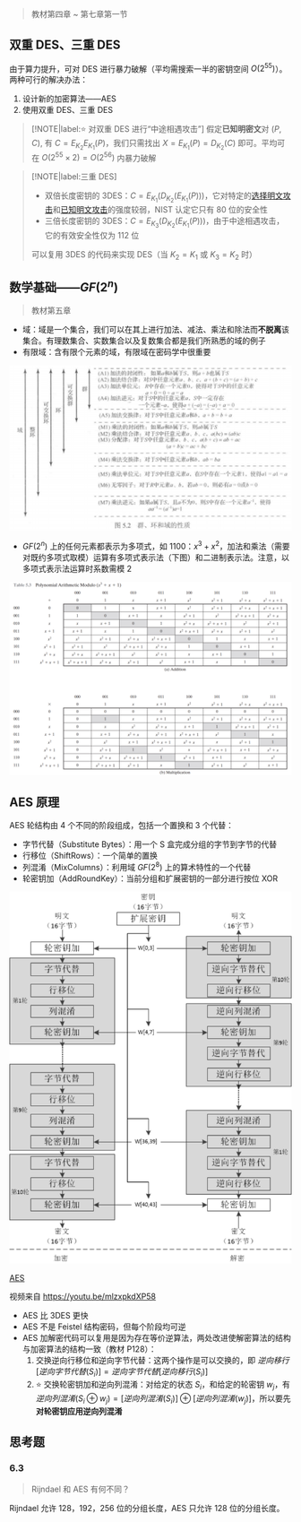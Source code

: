 > 教材第四章 ~ 第七章第一节

## 双重 DES、三重 DES

由于算力提升，可对 DES 进行暴力破解（平均需搜索一半的密钥空间 $O(2^{55})$）。两种可行的解决办法：
1. 设计新的加密算法——AES
2. 使用双重 DES、三重 DES


> [!NOTE|label:⭐ 对双重 DES 进行“中途相遇攻击”]
假定**已知明密文**对 $(P,C)$, 有 $C=E_{K_2}E_{K_1}(P)$，我们只需找出 $X = E_{K_1}(P) = D_{K_2}(C)$ 即可。平均可在 $O(2^{55} \times 2) = O(2^{56})$ 内暴力破解

> [!NOTE|label:三重 DES]
> - 双倍长度密钥的 3DES：$C = E_{K_1}(D_{K_2}(E_{K_1}(P)))$，它对特定的[选择明文攻击](https://zh.wikipedia.org/wiki/%E9%80%89%E6%8B%A9%E6%98%8E%E6%96%87%E6%94%BB%E5%87%BB)和[已知明文攻击](https://zh.wikipedia.org/wiki/%E5%B7%B2%E7%9F%A5%E6%98%8E%E6%96%87%E6%94%BB%E5%87%BB)的强度较弱，NIST 认定它只有 80 位的安全性
> - 三倍长度密钥的 3DES：$C = E_{K_3}(D_{K_2}(E_{K_1}(P)))$，由于中途相遇攻击，它的有效安全性仅为 112 位
>
> 可以复用 3DES 的代码来实现 DES（当 $K_2 = K_1$ 或 $K_3 = K_2$ 时）

## 数学基础——$GF(2^n)$

> 教材第五章

- 域：域是一个集合，我们可以在其上进行加法、减法、乘法和除法而**不脱离**该集合。有理数集合、实数集合以及复数集合都是我们所熟悉的域的例子
- 有限域：含有限个元素的域，有限域在密码学中很重要

![](_images/summary-aes-1.png ':class=resizedImage')

- $GF(2^n)$ 上的任何元素都表示为多项式，如 1100：$x^3 + x^2$，加法和乘法（需要对既约多项式取模）运算有多项式表示法（下图）和二进制表示法。注意，以多项式表示法运算时系数需模 2

![](_images/summary-aes-2.png ':class=resizedImage')

## AES 原理

AES 轮结构由 4 个不同的阶段组成，包括一个置换和 3 个代替：
- 字节代替（Substitute Bytes）：用一个 S 盒完成分组的字节到字节的代替
- 行移位（ShiftRows）：一个简单的置换
- 列混淆（MixColumns）：利用域 $GF(2^8)$ 上的算术特性的一个代替
- 轮密钥加（AddRoundKey）：当前分组和扩展密钥的一部分进行按位 XOR

![](_images/summary-aes-3.jpg ':class=resizedImage')

[AES](aes.mp4 ':include :type=iframe width=100% height=566px')

视频来自 https://youtu.be/mlzxpkdXP58

- AES 比 3DES 更快
- AES 不是 Feistel 结构密码，但每个阶段均可逆
- AES 加解密代码可以复用是因为存在等价逆算法，两处改进使解密算法的结构与加密算法的结构一致（教材 P128）：
  1. 交换逆向行移位和逆向字节代替：这两个操作是可以交换的，即 $逆向移行[逆向字节代替(S_i)] = 逆向字节代替[逆向移行(S_i)]$
  2. ⭐ 交换轮密钥加和逆向列混淆：对给定的状态 $S_i$，和给定的轮密钥 $w_j$，有 $逆向列混淆(S_i \oplus w_j) = [逆向列混淆(S_i)] \oplus [逆向列混淆(w_j)]$，所以要先**对轮密钥应用逆向列混淆**


## 思考题

### 6.3

> Rijndael 和 AES 有何不同？

Rijndael 允许 128，192，256 位的分组长度，AES 只允许 128 位的分组长度。

<!-- 

为什么 AES 最后一轮没有列混淆？无法找到等价的解密过程

第一轮之前要轮密钥加？否则第一轮的前三个就没用-->




